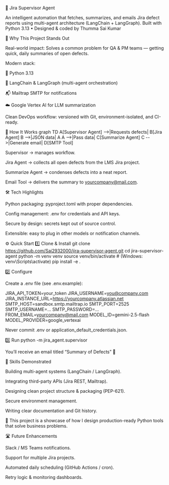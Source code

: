 🚀 Jira Supervisor Agent

An intelligent automation that fetches, summarizes, and emails Jira defect reports using multi-agent architecture (LangChain + LangGraph).
Built with Python 3.13 • Designed & coded by Thumma Sai Kumar

🌟 Why This Project Stands Out

Real-world impact: Solves a common problem for QA & PM teams — getting quick, daily summaries of open defects.

Modern stack:

🐍 Python 3.13

🤖 LangChain & LangGraph (multi-agent orchestration)

📬 Mailtrap SMTP for notifications

☁️ Google Vertex AI for LLM summarization

Clean DevOps workflow: versioned with Git, environment-isolated, and CI-ready.

🧭 How It Works
graph TD
    A[Supervisor Agent] -->|Requests defects| B[Jira Agent]
    B -->|JSON data| A
    A -->|Pass data| C[Summarize Agent]
    C -->|Generate email| D[SMTP Tool]


Supervisor → manages workflow.

Jira Agent → collects all open defects from the LMS Jira project.

Summarize Agent → condenses defects into a neat report.

Email Tool → delivers the summary to yourcompany@mail.com.

🛠️ Tech Highlights

Python packaging: pyproject.toml with proper dependencies.

Config management: .env for credentials and API keys.

Secure by design: secrets kept out of source control.

Extensible: easy to plug in other models or notification channels.

⚙️ Quick Start
1️⃣ Clone & Install
git clone https://github.com/Sai2932000/jira-supervisor-agent.git
cd jira-supervisor-agent
python -m venv venv
source venv/bin/activate  # (Windows: venv\Scripts\activate)
pip install -e .

2️⃣ Configure

Create a .env file (see .env.example):

JIRA_API_TOKEN=your_token
JIRA_USERNAME=you@company.com
JIRA_INSTANCE_URL=https://yourcompany.atlassian.net
SMTP_HOST=sandbox.smtp.mailtrap.io
SMTP_PORT=2525
SMTP_USERNAME=...
SMTP_PASSWORD=...
FROM_EMAIL=yourcompany@mail.com
MODEL_ID=gemini-2.5-flash
MODEL_PROVIDER=google_vertexai


Never commit .env or application_default_credentials.json.

3️⃣ Run
python -m jira_agent.supervisor


You’ll receive an email titled “Summary of Defects” 🎉

💼 Skills Demonstrated

Building multi-agent systems (LangChain / LangGraph).

Integrating third-party APIs (Jira REST, Mailtrap).

Designing clean project structure & packaging (PEP-621).

Secure environment management.

Writing clear documentation and Git history.

📌 This project is a showcase of how I design production-ready Python tools that solve business problems.

🛣️ Future Enhancements

Slack / MS Teams notifications.

Support for multiple Jira projects.

Automated daily scheduling (GitHub Actions / cron).

Retry logic & monitoring dashboards.
